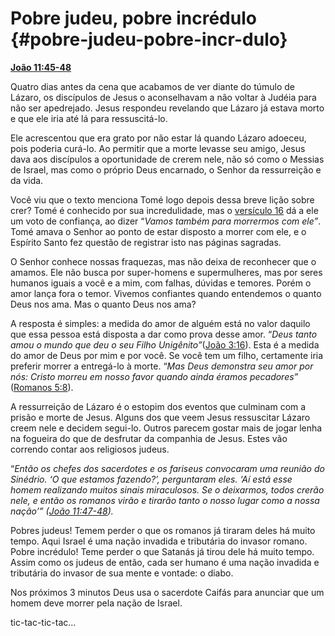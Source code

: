 # Pobre judeu, pobre incrédulo {#pobre-judeu-pobre-incr-dulo}

[**João 11:45-48**](http://bibliaonline.com.br/acf/jo/11/45-48)

Quatro dias antes da cena que acabamos de ver diante do túmulo de Lázaro, os discípulos de Jesus o aconselhavam a não voltar à Judéia para não ser apedrejado. Jesus respondeu revelando que Lázaro já estava morto e que ele iria até lá para ressuscitá-lo.

Ele acrescentou que era grato por não estar lá quando Lázaro adoeceu, pois poderia curá-lo. Ao permitir que a morte levasse seu amigo, Jesus dava aos discípulos a oportunidade de crerem nele, não só como o Messias de Israel, mas como o próprio Deus encarnado, o Senhor da ressurreição e da vida.

Você viu que o texto menciona Tomé logo depois dessa breve lição sobre crer? Tomé é conhecido por sua incredulidade, mas o [versículo 16](http://bibliaonline.com.br/acf/jo/11/16) dá a ele um voto de confiança, ao dizer “_Vamos também para morrermos com ele”_. Tomé amava o Senhor ao ponto de estar disposto a morrer com ele, e o Espírito Santo fez questão de registrar isto nas páginas sagradas.

O Senhor conhece nossas fraquezas, mas não deixa de reconhecer que o amamos. Ele não busca por super-homens e supermulheres, mas por seres humanos iguais a você e a mim, com falhas, dúvidas e temores. Porém o amor lança fora o temor. Vivemos confiantes quando entendemos o quanto Deus nos ama. Mas o quanto Deus nos ama?

A resposta é simples: a medida do amor de alguém está no valor daquilo que essa pessoa está disposta a dar como prova desse amor. “_Deus tanto amou o mundo que deu o seu Filho Unigênito”_([João 3:16](http://bibliaonline.com.br/acf/jo/3/16)). Esta é a medida do amor de Deus por mim e por você. Se você tem um filho, certamente iria preferir morrer a entregá-lo à morte. “_Mas Deus demonstra seu amor por nós: Cristo morreu em nosso favor quando ainda éramos pecadores”_ ([Romanos 5:8](http://bibliaonline.com.br/acf/rm/5/8)).

A ressurreição de Lázaro é o estopim dos eventos que culminam com a prisão e morte de Jesus. Alguns dos que veem Jesus ressuscitar Lázaro creem nele e decidem segui-lo. Outros parecem gostar mais de jogar lenha na fogueira do que de desfrutar da companhia de Jesus. Estes vão correndo contar aos religiosos judeus.

“_Então os chefes dos sacerdotes e os fariseus convocaram uma reunião do Sinédrio. ‘O que estamos fazendo?’, perguntaram eles. ‘Aí está esse homem realizando muitos sinais miraculosos. Se o deixarmos, todos crerão nele, e então os romanos virão e tirarão tanto o nosso lugar como a nossa nação’” (_[_João 11:47-48_](http://bibliaonline.com.br/acf/jo/11/47-48)_)._

Pobres judeus! Temem perder o que os romanos já tiraram deles há muito tempo. Aqui Israel é uma nação invadida e tributária do invasor romano. Pobre incrédulo! Teme perder o que Satanás já tirou dele há muito tempo. Assim como os judeus de então, cada ser humano é uma nação invadida e tributária do invasor de sua mente e vontade: o diabo.

Nos próximos 3 minutos Deus usa o sacerdote Caifás para anunciar que um homem deve morrer pela nação de Israel.

tic-tac-tic-tac...